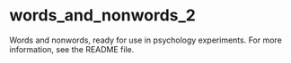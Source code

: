 # words_and_nonwords_2
Words and nonwords, ready for use in psychology experiments. For more information, see the README file.
